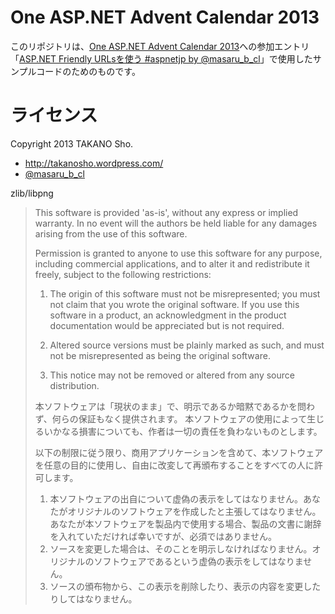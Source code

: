 ﻿One ASP.NET Advent Calendar 2013
=====

このリポジトリは、[One ASP.NET Advent Calendar 2013](http://www.adventar.org/calendars/132)への参加エントリ「[ASP.NET Friendly URLsを使う #aspnetjp by @masaru\_b\_cl](http://takanosho.wordpress.com/2013/12/21/one-asp-net-advent-calendar-2013/)」で使用したサンプルコードのためのものです。

# ライセンス
Copyright 2013 TAKANO Sho.

- http://takanosho.wordpress.com/
- [@masaru\_b\_cl](https://twitter.com/masaru_b_cl)

zlib/libpng

> This software is provided 'as-is', without any express or implied warranty. In no event will the authors be held liable for any damages arising from the use of this software.
> 
> Permission is granted to anyone to use this software for any purpose, including commercial applications, and to alter it and redistribute it freely, subject to the following restrictions:
> 
> 1. The origin of this software must not be misrepresented; you must not claim that you wrote the original software. If you use this software in a product, an acknowledgment in the product documentation would be appreciated but is not required.
> 
> 2. Altered source versions must be plainly marked as such, and must not be misrepresented as being the original software.
> 
> 3. This notice may not be removed or altered from any source distribution.
> 
> 
> 本ソフトウェアは「現状のまま」で、明示であるか暗黙であるかを問わず、何らの保証もなく提供されます。 本ソフトウェアの使用によって生じるいかなる損害についても、作者は一切の責任を負わないものとします。
> 
> 以下の制限に従う限り、商用アプリケーションを含めて、本ソフトウェアを任意の目的に使用し、自由に改変して再頒布することをすべての人に許可します。
> 
> 1. 本ソフトウェアの出自について虚偽の表示をしてはなりません。あなたがオリジナルのソフトウェアを作成したと主張してはなりません。 あなたが本ソフトウェアを製品内で使用する場合、製品の文書に謝辞を入れていただければ幸いですが、必須ではありません。
> 2. ソースを変更した場合は、そのことを明示しなければなりません。オリジナルのソフトウェアであるという虚偽の表示をしてはなりません。
> 3. ソースの頒布物から、この表示を削除したり、表示の内容を変更したりしてはなりません。